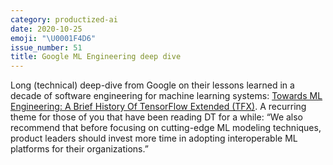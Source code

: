 ```yaml
---
category: productized-ai
date: 2020-10-25
emoji: "\U0001F4D6"
issue_number: 51
title: Google ML Engineering deep dive
---
```


Long (technical) deep-dive from Google on their lessons learned in a decade of software engineering for machine learning systems: [Towards ML Engineering: A Brief History Of TensorFlow Extended (TFX)](https://arxiv.org/abs/2010.02013?utm_campaign=Dynamically%20Typed&utm_medium=email&utm_source=Revue%20newsletter).
A recurring theme for those of you that have been reading DT for a while: “We also recommend that before focusing on cutting-edge ML modeling techniques, product leaders should invest more time in adopting interoperable ML platforms for their organizations.”